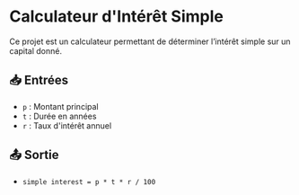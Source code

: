 # Calculateur d'Intérêt Simple

Ce projet est un calculateur permettant de déterminer l’intérêt simple sur un capital donné.

## 📥 Entrées
- `p` : Montant principal  
- `t` : Durée en années  
- `r` : Taux d'intérêt annuel  

## 📤 Sortie
- `simple interest = p * t * r / 100`
